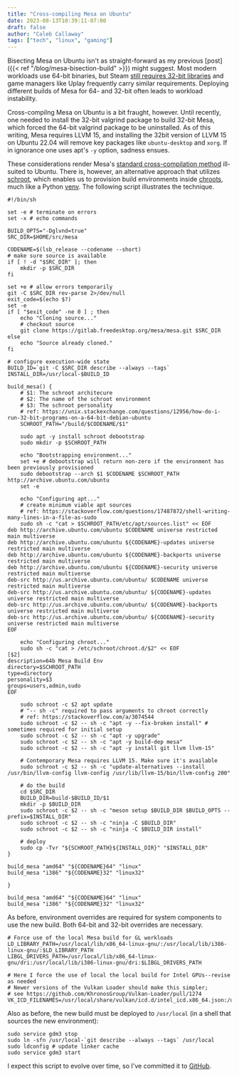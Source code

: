 ```yaml
---
title: "Cross-compiling Mesa on Ubuntu"
date: 2023-08-13T10:39:11-07:00
draft: false
author: "Caleb Callaway"
tags: ["tech", "linux", "gaming"]
---
```


Bisecting Mesa on Ubuntu isn't as straight-forward as my previous [post]({{< ref "/blog/mesa-bisection-build" >}}) might suggest. Most modern workloads use 64-bit binaries, but Steam [still requires 32-bit libraries](https://steamcommunity.com/app/221410/discussions/0/3267935171633666595/) and game managers like Uplay frequently carry similar requirements. Deploying different builds of Mesa for 64- and 32-bit often leads to workload instability.

Cross-compilng Mesa on Ubuntu is a bit fraught, however. Until recently, one needed to install the 32-bit valgrind package to build 32-bit Mesa, which forced the 64-bit valgrind package to be uninstalled. As of this writing, Mesa requires LLVM 15, and installing the 32bit version of LLVM 15 on Ubuntu 22.04 will remove key packages like `ubuntu-desktop` and `xorg`. If in ignorance one uses apt's `-y` option, sadness ensues.

These considerations render Mesa's [standard cross-compilation method](https://docs.mesa3d.org/meson.html#cross-compilation-and-32-bit-builds) ill-suited to Ubuntu. There is, however, an alternative approach that utilizes [schroot](https://wiki.debian.org/Schroot), which enables us to provision build environments inside [chroots](https://wiki.debian.org/chroot), much like a Python [venv](https://docs.python.org/3/library/venv.html). The following script illustrates the technique.


```
#!/bin/sh

set -e # terminate on errors
set -x # echo commands

BUILD_OPTS="-Dglvnd=true"
SRC_DIR=$HOME/src/mesa

CODENAME=$(lsb_release --codename --short)
# make sure source is available
if [ ! -d "$SRC_DIR" ]; then
    mkdir -p $SRC_DIR
fi

set +e # allow errors temporarily
git -C $SRC_DIR rev-parse 2>/dev/null
exit_code=$(echo $?)
set -e
if [ "$exit_code" -ne 0 ] ; then
    echo "Cloning source..."
    # checkout source
    git clone https://gitlab.freedesktop.org/mesa/mesa.git $SRC_DIR
else
    echo "Source already cloned."
fi

# configure execution-wide state
BUILD_ID=`git -C $SRC_DIR describe --always --tags`
INSTALL_DIR=/usr/local-$BUILD_ID

build_mesa() {
	# $1: The schroot architecure
	# $2: The name of the schroot environment
	# $3: The schroot personality
	# ref: https://unix.stackexchange.com/questions/12956/how-do-i-run-32-bit-programs-on-a-64-bit-debian-ubuntu
	SCHROOT_PATH="/build/$CODENAME/$1"
	
	sudo apt -y install schroot debootstrap
	sudo mkdir -p $SCHROOT_PATH

	echo "Bootstrapping environment..."
	set +e # debootstrap will return non-zero if the environment has been previously provisioned
	sudo debootstrap --arch $1 $CODENAME $SCHROOT_PATH http://archive.ubuntu.com/ubuntu
	set -e

	echo "Configuring apt..."
	# create minimum viable apt sources
	# ref: https://stackoverflow.com/questions/17487872/shell-writing-many-lines-in-a-file-as-sudo
	sudo sh -c "cat > $SCHROOT_PATH/etc/apt/sources.list" << EOF
deb http://archive.ubuntu.com/ubuntu $CODENAME universe restricted main multiverse
deb http://archive.ubuntu.com/ubuntu ${CODENAME}-updates universe restricted main multiverse
deb http://archive.ubuntu.com/ubuntu ${CODENAME}-backports universe restricted main multiverse
deb http://archive.ubuntu.com/ubuntu ${CODENAME}-security universe restricted main multiverse
deb-src http://us.archive.ubuntu.com/ubuntu/ $CODENAME universe restricted main multiverse
deb-src http://us.archive.ubuntu.com/ubuntu/ ${CODENAME}-updates universe restricted main multiverse
deb-src http://us.archive.ubuntu.com/ubuntu/ ${CODENAME}-backports universe restricted main multiverse
deb-src http://us.archive.ubuntu.com/ubuntu/ ${CODENAME}-security universe restricted main multiverse
EOF

	echo "Configuring chroot..."
	sudo sh -c "cat > /etc/schroot/chroot.d/$2" << EOF
[$2]
description=64b Mesa Build Env
directory=$SCHROOT_PATH
type=directory
personality=$3
groups=users,admin,sudo
EOF

	sudo schroot -c $2 apt update
	# "-- sh -c" required to pass arguments to chroot correctly
	# ref: https://stackoverflow.com/a/3074544
	sudo schroot -c $2 -- sh -c "apt -y --fix-broken install" # sometimes required for initial setup
	sudo schroot -c $2 -- sh -c "apt -y upgrade"
	sudo schroot -c $2 -- sh -c "apt -y build-dep mesa"
	sudo schroot -c $2 -- sh -c "apt -y install git llvm llvm-15"

	# Contemporary Mesa requires LLVM 15. Make sure it's available
	sudo schroot -c $2 -- sh -c "update-alternatives --install /usr/bin/llvm-config llvm-config /usr/lib/llvm-15/bin/llvm-config 200"

	# do the build
	cd $SRC_DIR
	BUILD_DIR=build-$BUILD_ID/$1
	mkdir -p $BUILD_DIR
	sudo schroot -c $2 -- sh -c "meson setup $BUILD_DIR $BUILD_OPTS --prefix=$INSTALL_DIR"
	sudo schroot -c $2 -- sh -c "ninja -C $BUILD_DIR"
	sudo schroot -c $2 -- sh -c "ninja -C $BUILD_DIR install"

	# deploy
	sudo cp -Tvr "${SCHROOT_PATH}${INSTALL_DIR}" "$INSTALL_DIR"
}

build_mesa "amd64" "${CODENAME}64" "linux"
build_mesa "i386" "${CODENAME}32" "linux32"

}

build_mesa "amd64" "${CODENAME}64" "linux"
build_mesa "i386" "${CODENAME}32" "linux32"
```

As before, environment overrides are required for system components to use the new build. Both 64-bit and 32-bit overrides are necessary.

```
# Force use of the local Mesa build for GL workloads
LD_LIBRARY_PATH=/usr/local/lib/x86_64-linux-gnu/:/usr/local/lib/i386-linux-gnu/:$LD_LIBRARY_PATH
LIBGL_DRIVERS_PATH=/usr/local/lib/x86_64-linux-gnu/dri:/usr/local/lib/i386-linux-gnu/dri:$LIBGL_DRIVERS_PATH

# Here I force the use of local the local build for Intel GPUs--revise as needed
# Newer versions of the Vulkan Loader should make this simpler;
# see https://github.com/KhronosGroup/Vulkan-Loader/pull/1274
VK_ICD_FILENAMES=/usr/local/share/vulkan/icd.d/intel_icd.x86_64.json:/usr/local/share/vulkan/icd.d/intel_icd.i686.json
```

Also as before, the new build must be deployed to `/usr/local` (in a shell that sources the new environment):

```
sudo service gdm3 stop
sudo ln -sfn /usr/local-`git describe --always --tags` /usr/local
sudo ldconfig # update linker cache
sudo service gdm3 start
```

I expect this script to evolve over time, so I've committed it to [GitHub](https://github.com/cqcallaw/mesa-builder).
